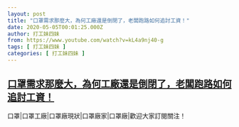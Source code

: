 ```yaml
---
layout: post
title: "口罩需求那麼大，為何工廠還是倒閉了，老闆跑路如何追討工資！"
date: 2020-05-05T00:01:25.000Z
author: 打工妹四妹
from: https://www.youtube.com/watch?v=kL4a9nj40-g
tags: [ 打工妹四妹 ]
categories: [ 打工妹四妹 ]
---
```

<!--1588636885000-->
[口罩需求那麼大，為何工廠還是倒閉了，老闆跑路如何追討工資！](https://www.youtube.com/watch?v=kL4a9nj40-g)
------

<div>
口罩|口罩工廠|口罩廠現狀|口罩廠家|口罩廠|歡迎大家訂閱關注！
</div>
